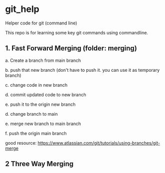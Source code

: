 # git_help
Helper code for git (command line)

This repo is for learning some key git commands using commandline. 

## 1. Fast Forward Merging (folder: merging)
a. Create a branch from main branch

b. push that new branch (don't have to push it. you can use it as temporary branch)

c. change code in new branch

d. commit updated code to new branch

e. push it to the origin new branch 

d. change branch to main

e. merge new branch to main branch

f. push the origin main branch

good resource: https://www.atlassian.com/git/tutorials/using-branches/git-merge

## 2 Three Way Merging 

